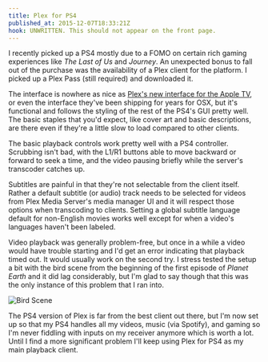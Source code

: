 ```yaml
---
title: Plex for PS4
published_at: 2015-12-07T18:33:21Z
hook: UNWRITTEN. This should not appear on the front page.
---
```


I recently picked up a PS4 mostly due to a FOMO on certain rich gaming
experiences like _The Last of Us_ and _Journey_. An unexpected bonus to fall
out of the purchase was the availability of a Plex client for the platform.
I picked up a Plex Pass (still required) and downloaded it.

The interface is nowhere as nice as [Plex's new interface for the Apple
TV][apple-tv], or even the interface they've been shipping for years for OSX,
but it's functional and follows the styling of the rest of the PS4's GUI pretty
well. The basic staples that you'd expect, like cover art and basic
descriptions, are there even if they're a little slow to load compared to other
clients.

The basic playback controls work pretty well with a PS4 controller. Scrubbing
isn't bad, with the L1/R1 buttons able to move backward or forward to seek a
time, and the video pausing briefly while the server's transcoder catches up.

Subtitles are painful in that they're not selectable from the client itself.
Rather a default subtitle (or audio) track needs to be selected for videos from
Plex Media Server's media manager UI and it will respect those options when
transcoding to clients. Setting a global subtitle language default for
non-English movies works well except for when a video's languages haven't been
labeled.

Video playback was generally problem-free, but once in a while a video would
have trouble starting and I'd get an error indicating that playback timed out.
It would usually work on the second try. I stress tested the setup a bit with
the bird scene from the beginning of the first episode of _Planet Earth_ and it
did lag considerably, but I'm glad to say though that this was the only
instance of this problem that I ran into.

![Bird Scene](/assets/fragments/plex-ps4/bird-scene.jpg)

The PS4 version of Plex is far from the best client out there, but I'm now set
up so that my PS4 handles all my videos, music (via Spotify), and gaming so I'm
never fiddling with inputs on my receiver anymore which is worth a lot. Until I
find a more significant problem I'll keep using Plex for PS4 as my main
playback client.

[apple-tv]: https://blog.plex.tv/2015/11/02/plex-on-the-new-apple-tv/
